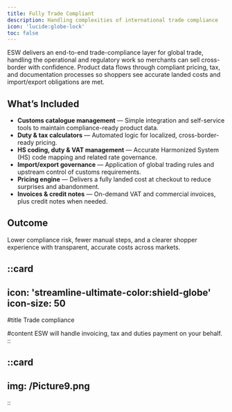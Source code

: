 ```yaml
---
title: Fully Trade Compliant
description: Handling complexities of international trade compliance
icon: 'lucide:globe-lock'
toc: false
---
```


ESW delivers an end-to-end trade-compliance layer for global trade, handling the operational and regulatory work so merchants can sell cross-border with confidence. Product data flows through compliant pricing, tax, and documentation processes so shoppers see accurate landed costs and import/export obligations are met.

## What’s Included

- **Customs catalogue management** — Simple integration and self-service tools to maintain compliance-ready product data.
- **Duty & tax calculators** — Automated logic for localized, cross-border-ready pricing.
- **HS coding, duty & VAT management** — Accurate Harmonized System (HS) code mapping and related rate governance.
- **Import/export governance** — Application of global trading rules and upstream control of customs requirements.
- **Pricing engine** — Delivers a fully landed cost at checkout to reduce surprises and abandonment.
- **Invoices & credit notes** — On-demand VAT and commercial invoices, plus credit notes when needed.

## Outcome

Lower compliance risk, fewer manual steps, and a clearer shopper experience with transparent, accurate costs across markets.

::card
---
icon: 'streamline-ultimate-color:shield-globe'
icon-size: 50
---

#title
Trade compliance

#content
ESW will handle invoicing, tax and duties payment on your behalf.
::

::card
---
img: /Picture9.png
---
::